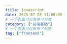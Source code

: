 ```yaml
---
title: javascript
date: 2023-07-28 11:00:03
# 一个页面可以有多个分类
category: ["前端基础"]
# 一个页面可以有多个标签
tag: ["frontend"]
---
```

